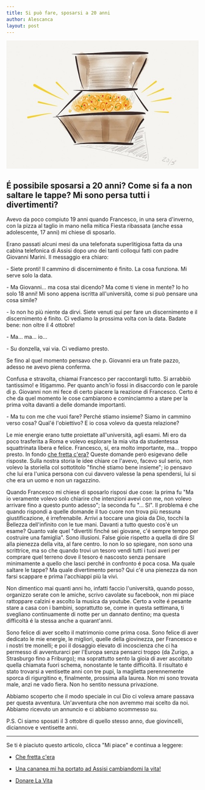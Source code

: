 ```yaml
---
title: Si può fare, sposarsi a 20 anni
author: Alescanca
layout: post
---
```


<img src="/img/posts/tesoro.jpg">

<!-- INIZIO -->
## É possibile sposarsi a 20 anni? Come si fa a non saltare le tappe? Mi sono persa tutti i divertimenti?
<!-- FINE -->

Avevo da poco compiuto 19 anni quando Francesco, in una sera d'inverno, con la pizza al taglio in mano nella mitica Fiesta ribassata (anche essa adolescente, 17 anni) mi chiese di sposarlo.

Erano passati alcuni mesi da una telefonata superlitigiosa fatta da una cabina telefonica di Assisi dopo uno dei tanti colloqui fatti con padre Giovanni Marini. Il messaggio era chiaro: 

\- Siete pronti! Il cammino di discernimento é finito. La cosa funziona. Mi serve solo la data.

\- Ma Giovanni... ma cosa stai dicendo? Ma come ti viene in mente? Io ho solo 18 anni! Mi sono appena iscritta all'università, come si può pensare una cosa simile?

\- Io non ho più niente da dirvi. Siete venuti qui per fare un discernimento e il discernimento é finito. Ci vediamo la prossima volta con la data. Badate bene: non oltre il 4 ottobre!

\- Ma... ma... io...

\- Su donzella, vai via. Ci vediamo presto.

Se fino al quel momento pensavo che p. Giovanni era un frate pazzo, adesso ne avevo piena conferma.

Confusa e stravolta, chiamai Francesco per raccontargli tutto. Si arrabbiò tantissimo! e litigammo. Per quanto anch'io fossi in disaccordo con le parole di p. Giovanni non mi fece di certo piacere la reazione di Francesco. Certo é che da quel momento le cose cambiarono e cominciammo a stare per la prima volta davanti a delle domande importanti.

\- Ma tu con me che vuoi fare? Perché stiamo insieme? Siamo in cammino verso cosa? Qual'é l'obiettivo? E io cosa volevo da questa relazione?

Le mie energie erano tutte proiettate all'università, agli esami. Mi ero da poco trasferita a Roma e volevo esplorare la mia vita da studentessa squattrinata libera e felice. Francesco, sí, era molto importante, ma... troppo presto. In fondo [che fretta c'era?](http://5p2p.it/2013/04/15/che-fretta.html)
Queste domande però esigevano delle risposte. Sulla nostra storia le idee chiare ce l'avevo, facevo sul serio, non volevo la storiella col sottotitolo "finché stiamo bene insieme"; io pensavo che lui era l'unica persona con cui davvero valesse la pena spendersi, lui si che era un uomo e non un ragazzino.

Quando Francesco mi chiese di sposarlo risposi due cose: la prima fu "Ma io veramente volevo solo chiarire che intenzioni avevi con me, non volevo arrivare fino a questo punto adesso"; la seconda fu "... SI".
Il problema é che quando rispondi a quelle domande il tuo cuore non trova più nessuna giustificazione, é irrefrenabile. Arrivi a toccare una gioia da Dio, tocchi la Bellezza dell'infinito con le tue mani. Davanti a tutto questo cos'é un esame? Quanto vale quel "divertiti finché sei giovane, c'é sempre tempo per costruire una famiglia". Sono illusioni. False gioie rispetto a quella di dire SI alla pienezza della vita, al fare centro. Io non lo so spiegare, non sono una scrittrice, ma so che quando trovi un tesoro vendi tutti i tuoi averi per comprare quel terreno dove il tesoro é nascosto senza pensare minimamente a quello che lasci perché in confronto é poca cosa. Ma quale saltare le tappe? Ma quale divertimento perso? Qui c'é una pienezza da non farsi scappare e prima l'acchiappi più la vivi.

Non dimentico mai quanti anni ho, infatti faccio l'università, quando posso, organizzo serate con le amiche, scrivo cavolate su facebook, non mi piace rattoppare calzini e ascolto la musica da youtube. Certo a volte é pesante stare a casa con i bambini, soprattutto se, come in questa settimana, ti svegliano continuamente di notte per un dannato dentino; ma questa difficoltà é la stessa anche a quarant'anni.

Sono felice di aver scelto il matrimonio come prima cosa. Sono felice di aver dedicato le mie energie, le migliori, quelle della giovinezza, per Francesco e i nostri tre monelli; e poi il dosaggio elevato di incoscienza che ci ha permesso di avventurarci per l'Europa senza pensarci troppo (da Zurigo, a Strasburgo fino a Friburgo); ma soprattutto sento la gioia di aver ascoltato quella chiamata fuori schema, nonostante le tante difficoltà. Il risultato é stato trovarsi a ventisette anni con tre pupi, la maglietta perennemente sporca di rigurgitino e, finalmente, prossima alla laurea. Non mi sono trovata male, anzi ne vado fiera. Non ho sentito nessuna privazione.

Abbiamo scoperto che il modo speciale in cui Dio ci voleva amare passava per questa avventura. Un'avventura che non avremmo mai scelto da noi. Abbiamo ricevuto un annuncio e ci abbiamo scommesso su.

P.S.
Ci siamo sposati il 3 ottobre di quello stesso anno, due giovincelli, diciannove e ventisette anni.

---
Se ti è piaciuto questo articolo, clicca "Mi piace" e continua a leggere:

- [Che fretta c'era](http://5p2p.it/2013/04/15/che-fretta.html)

- [Una cananea mi ha portato ad Assisi cambiandomi la vita!](http://5p2p.it/2013/07/03/una-cananea-assisi.html)

- [Donare La Vita](http://5p2p.it/2013/09/16/donare-la-vita.html)